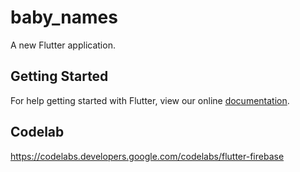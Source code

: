 # baby_names

A new Flutter application.

## Getting Started

For help getting started with Flutter, view our online
[documentation](https://flutter.io/).

## Codelab

https://codelabs.developers.google.com/codelabs/flutter-firebase